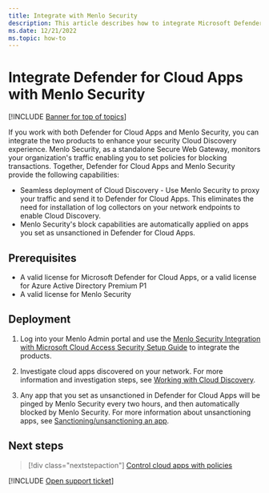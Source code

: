 ```yaml
---
title: Integrate with Menlo Security
description: This article describes how to integrate Microsoft Defender for Cloud Apps with Menlo Security for seamless Cloud Discovery and automated block of unsanctioned apps.
ms.date: 12/21/2022
ms.topic: how-to
---
```

# Integrate Defender for Cloud Apps with Menlo Security

[!INCLUDE [Banner for top of topics](includes/banner.md)]

If you work with both Defender for Cloud Apps and Menlo Security, you can integrate the two products to enhance your security Cloud Discovery experience. Menlo Security, as a standalone Secure Web Gateway, monitors your organization's traffic enabling you to set policies for blocking transactions. Together, Defender for Cloud Apps and Menlo Security provide the following capabilities:

- Seamless deployment of Cloud Discovery - Use Menlo Security to proxy your traffic and send it to Defender for Cloud Apps. This eliminates the need for installation of log collectors on your network endpoints to enable Cloud Discovery.
- Menlo Security's block capabilities are automatically applied on apps you set as unsanctioned in Defender for Cloud Apps.

## Prerequisites

- A valid license for Microsoft Defender for Cloud Apps, or a valid license for Azure Active Directory Premium P1
- A valid license for Menlo Security

## Deployment

1. Log into your Menlo Admin portal and use the [Menlo Security Integration with Microsoft Cloud Access Security Setup Guide](https://admin.menlosecurity.com/docs/guides/web_admin_settings_casb.html?highlight=microsoft) to integrate the products.

1. Investigate cloud apps discovered on your network. For more information and investigation steps, see [Working with Cloud Discovery](working-with-cloud-discovery-data.md).
1. Any app that you set as unsanctioned in Defender for Cloud Apps will be pinged by Menlo Security every two hours, and then automatically blocked by Menlo Security. For more information about unsanctioning apps, see [Sanctioning/unsanctioning an app](governance-discovery.md#sanctioningunsanctioning-an-app).

## Next steps

> [!div class="nextstepaction"]
> [Control cloud apps with policies](control-cloud-apps-with-policies.md)

[!INCLUDE [Open support ticket](includes/support.md)]
